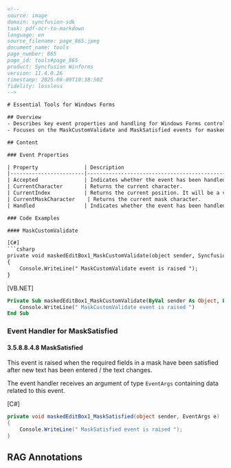 ```html
<!-- 
source: image
domain: syncfusion-sdk
task: pdf-ocr-to-markdown
language: en
source_filename: page_865.jpeg
document_name: tools
page_number: 865
page_id: tools#page_865
product: Syncfusion Winforms
version: 11.4.0.26
timestamp: 2025-08-09T10:38:50Z
fidelity: lossless
-->

# Essential Tools for Windows Forms

## Overview
- Describes key event properties and handling for Windows Forms controls.
- Focuses on the MaskCustomValidate and MaskSatisfied events for masked input processing.

## Content

### Event Properties

| Property               | Description                                                                 |
|------------------------|-----------------------------------------------------------------------------|
| Accepted               | Indicates whether the event has been handled and no further processing should happen. |
| CurrentCharacter       | Returns the current character.                                              |
| CurrentIndex           | Returns the current position. It will be a valid mask position.            |
| CurrentMaskCharacter    | Returns the current mask character.                                        |
| Handled                | Indicates whether the event has been handled and no further processing should happen. |

### Code Examples

#### MaskCustomValidate

[C#]
```csharp
private void maskedEditBox1_MaskCustomValidate(object sender, Syncfusion.Windows.Forms.Tools.MaskCustomValidateArgs e)
{
    Console.WriteLine(" MaskCustomValidate event is raised ");
}
```

[VB.NET]
```vb
Private Sub maskedEditBox1_MaskCustomValidate(ByVal sender As Object, ByVal e As Syncfusion.Windows.Forms.Tools.MaskCustomValidateArgs)
    Console.WriteLine(" MaskCustomValidate event is raised ")
End Sub
```

### Event Handler for MaskSatisfied

#### 3.5.8.8.4.8 MaskSatisfied

This event is raised when the required fields in a mask have been satisfied after new text has been entered / the text changes.

The event handler receives an argument of type `EventArgs` containing data related to this event.

[C#]
```csharp
private void maskedEditBox1_MaskSatisfied(object sender, EventArgs e)
{
    Console.WriteLine(" MaskSatisfied event is raised ");
}
```

## RAG Annotations
<!-- tags: [Windows Forms, Syncfusion Winforms, Masked Input, Event Handling, Version 11.4.0.26] keywords: [MaskCustomValidate, MaskSatisfied, Event Arguments, Masked Input] -->
```